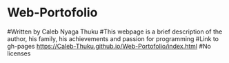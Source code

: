 # Web-Portofolio
#Written by Caleb Nyaga Thuku
#This webpage is a brief description of the author, his family, his achievements and passion for programming
#Link to gh-pages  https://Caleb-Thuku.github.io/Web-Portofolio/index.html
#No licenses
